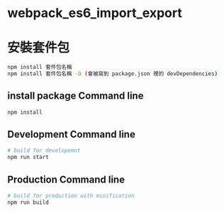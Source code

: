 # webpack_es6_import_export

# 安裝套件包
``` bash
npm install 套件包名稱
npm install 套件包名稱 -D (會被寫到 package.json 裡的 devDependencies)
```

## install package Command line
``` bash
npm install
```

## Development Command line
``` bash
# build for developemnt
npm run start
```

## Production Command line
``` bash
# build for production with minification
npm run build
```
